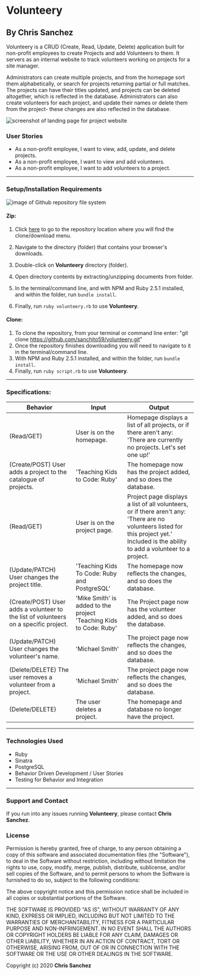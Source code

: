 # Volunteery

## By **Chris Sanchez**

Volunteery is a CRUD (Create, Read, Update, Delete) application built for non-profit employees to create Projects and add Volunteers to them. It servers as an internal website to track volunteers working on projects for a site manager.  

Administrators can create multiple projects, and from the homepage sort them alphabetically, or search for projects returning partial or full matches. The projects can have their titles updated, and projects can be deleted altogether, which is reflected in the database. Administrators can also create volunteers for each project, and update their names or delete them from the project- these changes are also reflected in the database.

![screenshot of landing page for project website](https://i.imgur.com/XnAoj29.png "read")

### User Stories
- As a non-profit employee, I want to view, add, update, and delete projects.
- As a non-profit employee, I want to view and add volunteers.
- As a non-profit employee, I want to add volunteers to a project.
- - - -
### Setup/Installation Requirements

![image of Github repository file system](https://i.imgur.com/UStodOA.jpg "read")

#### Zip:

1. Click [here](https://github.com/sanchito59/volunteery.git) to go to the repository location where you will find the clone/download menu.

 2. Navigate to the directory (folder) that contains your browser's downloads.
 3. Double-click on **Volunteery** directory (folder).
 4. Open directory contents by extracting/unzipping documents from folder.
 5. In the terminal/command line, and with NPM and Ruby 2.5.1 installed, and within the folder, run `bundle install`.
 6. Finally, run `ruby volunteery.rb` to use **Volunteery**.

#### Clone: 

 1. To clone the repository, from your terminal or command line enter: "git clone  https://github.com/sanchito59/volunteery.git"
 2. Once the repository finishes downloading you will need to navigate to it in the terminal/command line.
 5. With NPM and Ruby 2.5.1 installed, and within the folder, run `bundle install`.
 6. Finally, run `ruby script.rb` to use **Volunteery**.

- - - -

### Specifications:

|Behavior|Input|Output|
|---|---|---|
|(Read/GET)|User is on the homepage. |Homepage displays a list of all projects, or if there aren't any: 'There are currently no projects. Let's set one up!'|
|(Create/POST) User adds a project to the catalogue of projects. |'Teaching Kids to Code: Ruby'|The homepage now has the project added, and so does the database.|
|(Read/GET)|User is on the project page. |Project page displays a list of all volunteers, or if there aren't any: 'There are no volunteers listed for this project yet.' Included is the ability to add a volunteer to a project.|
|(Update/PATCH) User changes the project title. |'Teaching Kids To Code: Ruby and PostgreSQL'|The homepage now reflects the changes, and so does the database.|
|(Create/POST) User adds a volunteer to the list of volunteers on a specific project. |'Mike Smith' is added to the project 'Teaching Kids to Code: Ruby'|The Project page now has the volunteer added, and so does the database.|
|(Update/PATCH) User changes the volunteer's name. |'Michael Smith'|The project page now reflects the changes, and so does the database.|
|(Delete/DELETE) The user removes a volunteer from a project. |'Michael Smith'|The project page now reflects the changes, and so does the database.|
|(Delete/DELETE)|The user deletes a project. |The homepage and database no longer have the project.|
- - - -

### Technologies Used

 - Ruby
 - Sinatra
 - PostgreSQL
 - Behavior Driven Development / User Stories
 - Testing for Behavior and Integration

- - - -
### Support and Contact

If you run into any issues running **Volunteery**, please contact **Chris Sanchez**.

### License

Permission is hereby granted, free of charge, to any person obtaining a copy of this software and associated documentation files (the "Software"), to deal in the Software without restriction, including without limitation the rights to use, copy, modify, merge, publish, distribute, sublicense, and/or sell copies of the Software, and to permit persons to whom the Software is furnished to do so, subject to the following conditions:

The above copyright notice and this permission notice shall be included in all copies or substantial portions of the Software.

THE SOFTWARE IS PROVIDED "AS IS", WITHOUT WARRANTY OF ANY KIND, EXPRESS OR IMPLIED, INCLUDING BUT NOT LIMITED TO THE WARRANTIES OF MERCHANTABILITY, FITNESS FOR A PARTICULAR PURPOSE AND NON-INFRINGEMENT. IN NO EVENT SHALL THE AUTHORS OR COPYRIGHT HOLDERS BE LIABLE FOR ANY CLAIM, DAMAGES OR OTHER LIABILITY, WHETHER IN AN ACTION OF CONTRACT, TORT OR OTHERWISE, ARISING FROM, OUT OF OR IN CONNECTION WITH THE SOFTWARE OR THE USE OR OTHER DEALINGS IN THE SOFTWARE.

Copyright (c) 2020 **Chris Sanchez**